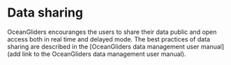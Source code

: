 # Data sharing

OceanGliders encouranges the users to share their data public and open access both in real time and delayed mode. 
The best practices of data sharing are described in the [OceanGliders data management user manual](add link to the OceanGliders data management user manual).
